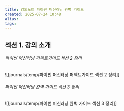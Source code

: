 ```yaml
---
title: 강의노트 파이썬 머신러닝 완벽 가이드
created: 2025-07-24 10:48
alias:
tags:
---
```

## 섹션 1. 강의 소개

###### 파이썬 머신러닝 퍼펙트가이드 섹션 2 정리
![[journals/temp/파이썬 머신러닝 퍼펙트가이드 섹션 2 정리]]


###### 파이썬 머신러닝 완벽 가이드 섹션 3 정리
![[journals/temp/파이썬 머신러닝 완벽 가이드 섹션 3 정리]]
